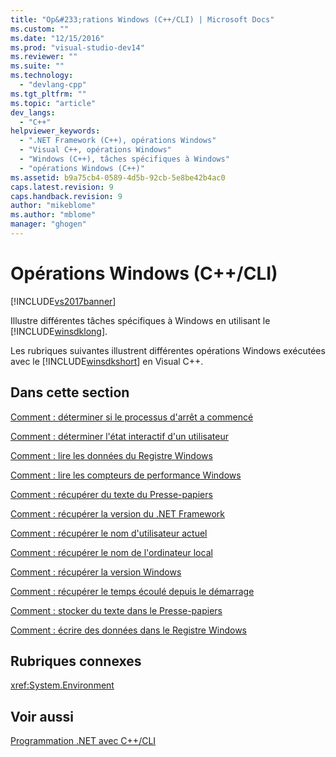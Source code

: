 ```yaml
---
title: "Op&#233;rations Windows (C++/CLI) | Microsoft Docs"
ms.custom: ""
ms.date: "12/15/2016"
ms.prod: "visual-studio-dev14"
ms.reviewer: ""
ms.suite: ""
ms.technology: 
  - "devlang-cpp"
ms.tgt_pltfrm: ""
ms.topic: "article"
dev_langs: 
  - "C++"
helpviewer_keywords: 
  - ".NET Framework (C++), opérations Windows"
  - "Visual C++, opérations Windows"
  - "Windows (C++), tâches spécifiques à Windows"
  - "opérations Windows (C++)"
ms.assetid: b9a75cb4-0589-4d5b-92cb-5e8be42b4ac0
caps.latest.revision: 9
caps.handback.revision: 9
author: "mikeblome"
ms.author: "mblome"
manager: "ghogen"
---
```

# Op&#233;rations Windows (C++/CLI)
[!INCLUDE[vs2017banner](../assembler/inline/includes/vs2017banner.md)]

Illustre différentes tâches spécifiques à Windows en utilisant le [!INCLUDE[winsdklong](../dotnet/includes/winsdklong_md.md)].  
  
 Les rubriques suivantes illustrent différentes opérations Windows exécutées avec le [!INCLUDE[winsdkshort](../atl/reference/includes/winsdkshort_md.md)] en Visual C\+\+.  
  
## Dans cette section  
 [Comment : déterminer si le processus d'arrêt a commencé](../dotnet/how-to-determine-if-shutdown-has-started-cpp-cli.md)  
  
 [Comment : déterminer l'état interactif d'un utilisateur](../dotnet/how-to-determine-the-user-interactive-state-cpp-cli.md)  
  
 [Comment : lire les données du Registre Windows](../dotnet/how-to-read-data-from-the-windows-registry-cpp-cli.md)  
  
 [Comment : lire les compteurs de performance Windows](../dotnet/how-to-read-windows-performance-counters-cpp-cli.md)  
  
 [Comment : récupérer du texte du Presse\-papiers](../dotnet/how-to-retrieve-text-from-the-clipboard-cpp-cli.md)  
  
 [Comment : récupérer la version du .NET Framework](../dotnet/how-to-retrieve-the-dotnet-framework-version-cpp-cli.md)  
  
 [Comment : récupérer le nom d'utilisateur actuel](../dotnet/how-to-retrieve-the-current-username-cpp-cli.md)  
  
 [Comment : récupérer le nom de l'ordinateur local](../dotnet/how-to-retrieve-the-local-machine-name-cpp-cli.md)  
  
 [Comment : récupérer la version Windows](../dotnet/how-to-retrieve-the-windows-version-cpp-cli.md)  
  
 [Comment : récupérer le temps écoulé depuis le démarrage](../dotnet/how-to-retrieve-time-elapsed-since-startup-cpp-cli.md)  
  
 [Comment : stocker du texte dans le Presse\-papiers](../dotnet/how-to-store-text-in-the-clipboard-cpp-cli.md)  
  
 [Comment : écrire des données dans le Registre Windows](../dotnet/how-to-write-data-to-the-windows-registry-cpp-cli.md)  
  
## Rubriques connexes  
 <xref:System.Environment>  
  
## Voir aussi  
 [Programmation .NET avec C\+\+\/CLI](../dotnet/dotnet-programming-with-cpp-cli-visual-cpp.md)